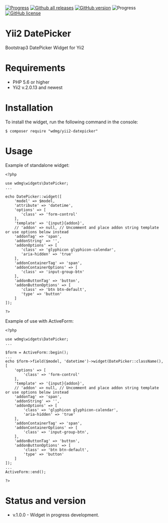 [![Progress](https://img.shields.io/badge/required-Yii2_v2.0.13-blue.svg)](https://packagist.org/packages/yiisoft/yii2) [![Github all releases](https://img.shields.io/github/downloads/wdmg/yii2-helpers/total.svg)](https://GitHub.com/wdmg/yii2-helpers/releases/) [![GitHub version](https://badge.fury.io/gh/wdmg%2Fyii2-datepicker.svg)](https://github.com/wdmg/yii2-datepicker) ![Progress](https://img.shields.io/badge/progress-in_development-red.svg) [![GitHub license](https://img.shields.io/github/license/wdmg/yii2-datepicker.svg)](https://github.com/wdmg/yii2-datepicker/blob/master/LICENSE)

# Yii2 DatePicker
Bootstrap3 DatePicker Widget for Yii2

# Requirements 
* PHP 5.6 or higher
* Yii2 v.2.0.13 and newest

# Installation
To install the widget, run the following command in the console:

`$ composer require "wdmg/yii2-datepicker"`

# Usage
Example of standalone widget:

    <?php
    
    use wdmg\widgets\DatePicker;
    ...
    
    echo DatePicker::widget([
        'model' => $model,
        'attribute' => 'datetime',
        'options' => [
           'class' => 'form-control'
        ],
        'template' => '{input}{addon}',
        // 'addon' => null, // Uncomment and place addon string template or use options below instead
        'addonTag' => 'span',
        'addonString' => '',
        'addonOptions' => [
           'class' => 'glyphicon glyphicon-calendar',
           'aria-hidden' => 'true'
        ],
        'addonContainerTag' => 'span',
        'addonContainerOptions' => [
           'class' => 'input-group-btn'
        ],
        'addonButtonTag' => 'button',
        'addonButtonOptions' => [
           'class' => 'btn btn-default',
           'type' => 'button'
        ]
    ]);
    
    ?>

Example of use with ActiveForm:

    <?php
    
    use wdmg\widgets\DatePicker;
    ...
    
    $form = ActiveForm::begin();
    ...
    echo $form->field($model, 'datetime')->widget(DatePicker::className(), [
        'options' => [
            'class' => 'form-control'
        ],
        'template' => '{input}{addon}',
        // 'addon' => null, // Uncomment and place addon string template or use options below instead
        'addonTag' => 'span',
        'addonString' => '',
        'addonOptions' => [
            'class' => 'glyphicon glyphicon-calendar',
            'aria-hidden' => 'true'
        ],
        'addonContainerTag' => 'span',
        'addonContainerOptions' => [
            'class' => 'input-group-btn',
        ],
        'addonButtonTag' => 'button',
        'addonButtonOptions' => [
            'class' => 'btn btn-default',
            'type' => 'button'
        ]
    ]);
    ...
    ActiveForm::end();
    
    ?>

# Status and version
* v.1.0.0 - Widget in progress development.